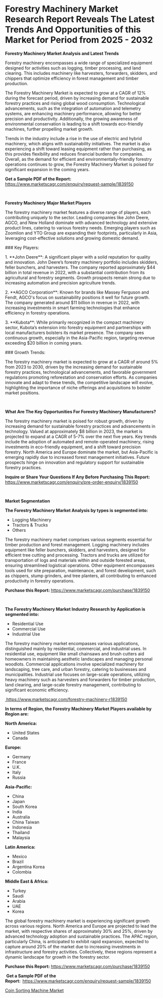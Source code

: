 <p><h1>Forestry Machinery Market Research Report Reveals The Latest Trends And Opportunities of this Market for Period from 2025 - 2032</h1></p><p><strong>Forestry Machinery Market Analysis and Latest Trends</strong></p>
<p><p>Forestry machinery encompasses a wide range of specialized equipment designed for activities such as logging, timber processing, and land clearing. This includes machinery like harvesters, forwarders, skidders, and chippers that optimize efficiency in forest management and timber production. </p><p>The Forestry Machinery Market is expected to grow at a CAGR of 12% during the forecast period, driven by increasing demand for sustainable forestry practices and rising global wood consumption. Technological advancements, such as the integration of automation and telemetry systems, are enhancing machinery performance, allowing for better precision and productivity. Additionally, the growing awareness of environmental conservation is leading to a shift towards eco-friendly machines, further propelling market growth.</p><p>Trends in the industry include a rise in the use of electric and hybrid machinery, which aligns with sustainability initiatives. The market is also experiencing a shift toward leasing equipment rather than purchasing, as this provides flexibility and reduces financial burdens for companies. Overall, as the demand for efficient and environmentally-friendly forestry operations continues to grow, the Forestry Machinery Market is poised for significant expansion in the coming years.</p></p>
<p><strong>Get a Sample PDF of the Report:&nbsp;</strong> <a href="https://www.marketscagr.com/enquiry/request-sample/1839150?utm_campaign=2008&utm_medium=2&utm_source=Github&utm_content=ia&utm_term=19022025&utm_id=forestry-machinery">https://www.marketscagr.com/enquiry/request-sample/1839150</a></p>
<p>&nbsp;</p>
<p><strong>Forestry Machinery Major Market Players</strong></p>
<p><p>The forestry machinery market features a diverse range of players, each contributing uniquely to the sector. Leading companies like John Deere, AGCO, and New Holland dominate with advanced technology and extensive product lines, catering to various forestry needs. Emerging players such as Zoomlion and YTO Group are expanding their footprints, particularly in Asia, leveraging cost-effective solutions and growing domestic demand.</p><p>### Key Players:</p><p>1. **John Deere**: A significant player with a solid reputation for quality and innovation. John Deere’s forestry machinery portfolio includes skidders, feller bunchers, and harvesters. The company reported approximately $44 billion in total revenue in 2022, with a substantial contribution from its agricultural and forestry segments. Growth prospects remain strong due to increasing automation and precision agriculture trends.</p><p>2. **AGCO Corporation**: Known for brands like Massey Ferguson and Fendt, AGCO's focus on sustainability positions it well for future growth. The company generated around $11 billion in revenue in 2022, with increasing investments in smart farming technologies that enhance efficiency in forestry operations.</p><p>3. **Kubota**: While primarily recognized in the compact machinery sector, Kubota’s extension into forestry equipment and partnerships with local manufacturers bolsters its market presence. The company sees continuous growth, especially in the Asia-Pacific region, targeting revenue exceeding $20 billion in coming years.</p><p>### Growth Trends:</p><p>The forestry machinery market is expected to grow at a CAGR of around 5% from 2023 to 2030, driven by the increasing demand for sustainable forestry practices, technological advancements, and favorable government regulations promoting reforestation and conservation efforts. As companies innovate and adapt to these trends, the competitive landscape will evolve, highlighting the importance of niche offerings and acquisitions to bolster market positions.</p></p>
<p>&nbsp;</p>
<p><strong>What Are The Key Opportunities For Forestry Machinery Manufacturers?</strong></p>
<p><p>The forestry machinery market is poised for robust growth, driven by increasing demand for sustainable forestry practices and advancements in technology. Valued at approximately $8 billion in 2023, the market is projected to expand at a CAGR of 5-7% over the next five years. Key trends include the adoption of automated and remote-operated machinery, rising investments in eco-friendly equipment, and a shift toward precision forestry. North America and Europe dominate the market, but Asia-Pacific is emerging rapidly due to increased forest management initiatives. Future prospects hinge on innovation and regulatory support for sustainable forestry practices.</p></p>
<p><strong>Inquire or Share Your Questions If Any Before Purchasing This Report:</strong> <a href="https://www.marketscagr.com/enquiry/pre-order-enquiry/1839150?utm_campaign=2008&utm_medium=2&utm_source=Github&utm_content=ia&utm_term=19022025&utm_id=forestry-machinery">https://www.marketscagr.com/enquiry/pre-order-enquiry/1839150</a></p>
<p>&nbsp;</p>
<p><strong>Market Segmentation</strong></p>
<p><strong>The Forestry Machinery Market Analysis by types is segmented into:</strong></p>
<p><ul><li>Logging Machinery</li><li>Tractors & Trucks</li><li>Others</li></ul></p>
<p><p>The forestry machinery market comprises various segments essential for timber production and forest management. Logging machinery includes equipment like feller bunchers, skidders, and harvesters, designed for efficient tree cutting and processing. Tractors and trucks are utilized for transportation of logs and materials within and outside forested areas, ensuring streamlined logistical operations. Other equipment encompasses tools used for site preparation, maintenance, and forest development, such as chippers, stump grinders, and tree planters, all contributing to enhanced productivity in forestry operations.</p></p>
<p><strong>Purchase this Report:&nbsp;</strong><a href="https://www.marketscagr.com/purchase/1839150?utm_campaign=2008&utm_medium=2&utm_source=Github&utm_content=ia&utm_term=19022025&utm_id=forestry-machinery">https://www.marketscagr.com/purchase/1839150</a></p>
<p>&nbsp;</p>
<p><strong>The Forestry Machinery Market Industry Research by Application is segmented into:</strong></p>
<p><ul><li>Residential Use</li><li>Commercial Use</li><li>Industrial Use</li></ul></p>
<p><p>The forestry machinery market encompasses various applications, distinguished mainly by residential, commercial, and industrial uses. In residential use, equipment like small chainsaws and brush cutters aid homeowners in maintaining aesthetic landscapes and managing personal woodlots. Commercial applications involve specialized machinery for landscaping, tree care, and urban forestry, catering to businesses and municipalities. Industrial use focuses on large-scale operations, utilizing heavy machinery such as harvesters and forwarders for timber production, land clearing, and large-scale forestry management, contributing to significant economic efficiency.</p></p>
<p><a href="https://www.marketscagr.com/forestry-machinery-r1839150?utm_campaign=2008&utm_medium=2&utm_source=Github&utm_content=ia&utm_term=19022025&utm_id=forestry-machinery">&nbsp;https://www.marketscagr.com/forestry-machinery-r1839150</a></p>
<p><strong>In terms of Region, the Forestry Machinery Market Players available by Region are:</strong></p>
<p>
    <p> <strong> North America: </strong>
        <ul>
            <li>United States</li>
            <li>Canada</li>
        </ul>
        </p> 
    <p> <strong> Europe: </strong>
        <ul>
            <li>Germany</li>
            <li>France</li>
            <li>U.K.</li>
            <li>Italy</li>
            <li>Russia</li>
        </ul>
        </p> 
    <p> <strong> Asia-Pacific: </strong>
        <ul>
            <li>China</li>
            <li>Japan</li>
            <li>South Korea</li>
            <li>India</li>
            <li>Australia</li>
            <li>China Taiwan</li>
            <li>Indonesia</li>
            <li>Thailand</li>
            <li>Malaysia</li>
        </ul>
        </p> 
    <p> <strong> Latin America: </strong>
        <ul>
            <li>Mexico</li>
            <li>Brazil</li>
            <li>Argentina Korea</li>
            <li>Colombia</li>
        </ul>
        </p> 
    <p> <strong> Middle East & Africa: </strong>
        <ul>
            <li>Turkey</li>
            <li>Saudi</li>
            <li>Arabia</li>
            <li>UAE</li>
            <li>Korea</li>
        </ul>
    </p>
    </p>
<p><p>The global forestry machinery market is experiencing significant growth across various regions. North America and Europe are projected to lead the market, with respective shares of approximately 30% and 25%, driven by advanced technology adoption and sustainable practices. The APAC region, particularly China, is anticipated to exhibit rapid expansion, expected to capture around 20% of the market due to increasing investments in infrastructure and forestry activities. Collectively, these regions represent a dynamic landscape for growth in the forestry sector.</p></p>
<p><strong>Purchase this Report: </strong><a href="https://www.marketscagr.com/purchase/1839150?utm_campaign=2008&utm_medium=2&utm_source=Github&utm_content=ia&utm_term=19022025&utm_id=forestry-machinery">https://www.marketscagr.com/purchase/1839150</a></p>
<p>&nbsp;<strong>Get a Sample PDF of the Report:&nbsp;&nbsp;</strong><a href="https://www.marketscagr.com/enquiry/request-sample/1839150?utm_campaign=2008&utm_medium=2&utm_source=Github&utm_content=ia&utm_term=19022025&utm_id=forestry-machinery">https://www.marketscagr.com/enquiry/request-sample/1839150</a></p>
<p><strong></strong></p>
<p><p><a href="https://github.com/wileonie19657/Market-Research-Report-List-1/blob/main/coin-sorting-machine-market.md?utm_campaign=2008&utm_medium=2&utm_source=Github&utm_content=ia&utm_term=19022025&utm_id=forestry-machinery">Coin Sorting Machine Market</a></p></p>